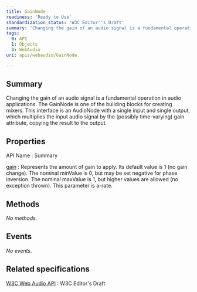 ```yaml
---
title: GainNode
readiness: 'Ready to Use'
standardization_status: 'W3C Editor''s Draft'
summary: 'Changing the gain of an audio signal is a fundamental operation in audio applications. The GainNode is one of the building blocks for creating mixers. This interface is an AudioNode with a single input and single output, which multiplies the input audio signal by the (possibly time-varying) gain attribute, copying the result to the output.'
tags:
  0: API
  1: Objects
  3: WebAudio
uri: apis/webaudio/GainNode

---
```

## <span>Summary</span>

Changing the gain of an audio signal is a fundamental operation in audio applications. The GainNode is one of the building blocks for creating mixers. This interface is an AudioNode with a single input and single output, which multiplies the input audio signal by the (possibly time-varying) gain attribute, copying the result to the output.

## <span>Properties</span>

API Name
:   Summary

[gain](/apis/webaudio/GainNode/gain)
:   Represents the amount of gain to apply. Its default value is 1 (no gain change). The nominal minValue is 0, but may be set negative for phase inversion. The nominal maxValue is 1, but higher values are allowed (no exception thrown). This parameter is a-rate.

## <span>Methods</span>

*No methods.*

## <span>Events</span>

*No events.*

## <span>Related specifications</span>

[W3C Web Audio API](http://webaudio.github.io/web-audio-api/)
:   W3C Editor's Draft
